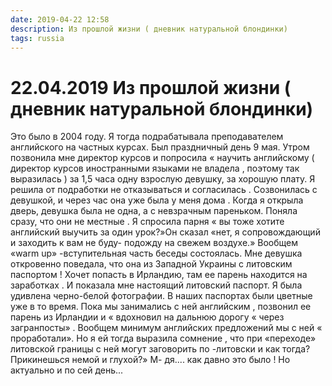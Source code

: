 ```yaml
---
date: 2019-04-22 12:58
description: Из прошлой жизни ( дневник натуральной блондинки)
tags: russia
---
```

# 22.04.2019 Из прошлой жизни ( дневник натуральной блондинки)

Это было в 2004 году. Я тогда подрабатывала преподавателем английского на частных курсах. Был праздничный день 9 мая.  Утром позвонила мне директор курсов и попросила « научить английскому  ( директор курсов иностранными языками не владела , поэтому так выразилась ) за 1,5 часа  одну  взрослую девушку, за хорошую плату.  Я решила от подработки не отказываться  и согласилась . Созвонилась с девушкой, и через час она уже была у меня дома .  Когда я открыла дверь, девушка была не одна, а с невзрачным пареньком. Поняла сразу, что они не местные . Я спросила парня « вы тоже хотите английский выучить за один урок?»Он сказал «нет, я сопровождающий и заходить к вам не буду-  подожду на свежем воздухе.»    Вообщем «warm up» -вступительная часть беседы состоялась. Мне девушка откровенно поведала, что она из Западной Украины с литовским паспортом ! Хочет попасть в Ирландию, там ее парень находится на заработках . И показала мне  настоящий литовский паспорт. Я была удивлена черно-белой фотографии. В наших паспортах были цветные уже в то время. Пока мы занимались с ней английским , позвонил ее парень из Ирландии и « вдохновил  на дальнюю дорогу « через  загранпосты»  .  Вообщем минимум английских предложений мы с ней « проработали». Но я ей тогда выразила сомнение , что  при «переходе» литовской границы с ней могут заговорить по -литовски и как тогда?  Прикинешься немой и глухой?»    М- дя.... как давно это было !  Но актуально и по сей день...
